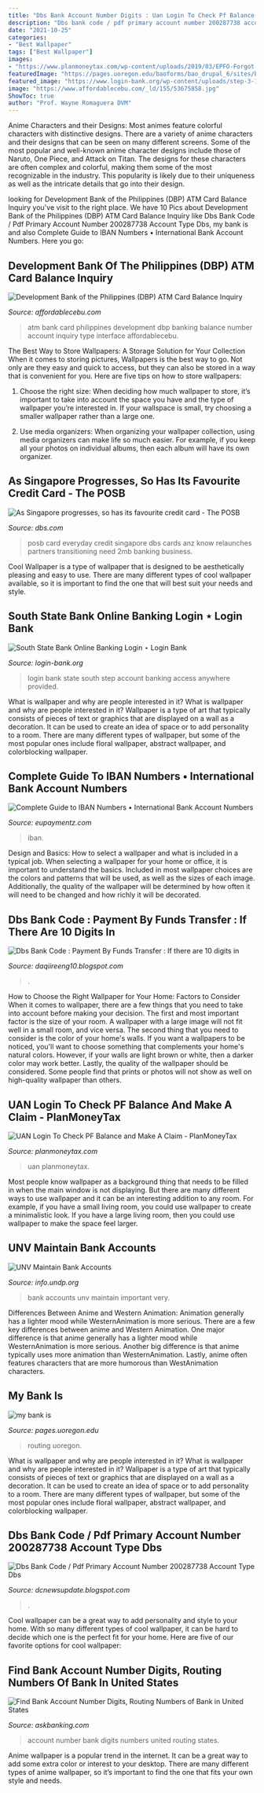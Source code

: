 ```yaml
---
title: "Dbs Bank Account Number Digits : Uan Login To Check Pf Balance And Make A Claim"
description: "Dbs bank code / pdf primary account number 200287738 account type dbs"
date: "2021-10-25"
categories:
- "Best Wallpaper"
tags: ["Best Wallpaper"]
images:
- "https://www.planmoneytax.com/wp-content/uploads/2019/03/EPFO-Forgot-Password.png"
featuredImage: "https://pages.uoregon.edu/baoforms/bao_drupal_6/sites/ba.uoregon.edu/files/htm/help_files/Help.gif"
featured_image: "https://www.login-bank.org/wp-content/uploads/step-3-18.png"
image: "https://www.affordablecebu.com/_ld/155/53675858.jpg"
ShowToc: true
author: "Prof. Wayne Romaguera DVM"
---
```



Anime Characters and their Designs: Most animes feature colorful characters with distinctive designs.
There are a variety of anime characters and their designs that can be seen on many different screens. Some of the most popular and well-known anime character designs include those of Naruto, One Piece, and Attack on Titan. The designs for these characters are often complex and colorful, making them some of the most recognizable in the industry. This popularity is likely due to their uniqueness as well as the intricate details that go into their design.

	

		
looking for Development Bank of the Philippines (DBP) ATM Card Balance Inquiry you've visit to the right place. We have 10 Pics about Development Bank of the Philippines (DBP) ATM Card Balance Inquiry like Dbs Bank Code / Pdf Primary Account Number 200287738 Account Type Dbs, my bank is and also Complete Guide to IBAN Numbers • International Bank Account Numbers. Here you go:
		
    
## Development Bank Of The Philippines (DBP) ATM Card Balance Inquiry

<img loading=lazy src="https://www.affordablecebu.com/_ld/155/53675858.jpg" onerror="this.onerror=null;this.src='https://tse4.mm.bing.net/th?id=OIP.MVv3LbfSfwsDZkplptzp5gHaFe&amp;pid=15.1';" alt="Development Bank of the Philippines (DBP) ATM Card Balance Inquiry">

_Source: affordablecebu.com_

>atm bank card philippines development dbp banking balance number account inquiry type interface affordablecebu. 

	

The Best Way to Store Wallpapers: A Storage Solution for Your Collection
When it comes to storing pictures, Wallpapers is the best way to go. Not only are they easy and quick to access, but they can also be stored in a way that is convenient for you. Here are five tips on how to store wallpapers:
1) Choose the right size: When deciding how much wallpaper to store, it’s important to take into account the space you have and the type of wallpaper you’re interested in. If your wallspace is small, try choosing a smaller wallpaper rather than a large one.

2) Use media organizers: When organizing your wallpaper collection, using media organizers can make life so much easier. For example, if you keep all your photos on individual albums, then each album will have its own organizer.

    
## As Singapore Progresses, So Has Its Favourite Credit Card - The POSB

<img loading=lazy src="http://www.dbs.com/migratednewsimage/2010/press1000629_NewPOSBEverydayCard.jpg" onerror="this.onerror=null;this.src='https://tse2.mm.bing.net/th?id=OIP.kHs9OFxrCvQsNn3BZYJIlQHaFG&amp;pid=15.1';" alt="As Singapore progresses, so has its favourite credit card - The POSB">

_Source: dbs.com_

>posb card everyday credit singapore dbs cards anz know relaunches partners transitioning need 2mb banking business. 

	

Cool Wallpaper is a type of wallpaper that is designed to be aesthetically pleasing and easy to use. There are many different types of cool wallpaper available, so it is important to find the one that will best suit your needs and style.

    
## South State Bank Online Banking Login ⋆ Login Bank

<img loading=lazy src="https://www.login-bank.org/wp-content/uploads/step-3-18.png" onerror="this.onerror=null;this.src='https://tse2.mm.bing.net/th?id=OIP.u3lugUInHBfHtkXd57Yh5wHaEH&amp;pid=15.1';" alt="South State Bank Online Banking Login ⋆ Login Bank">

_Source: login-bank.org_

>login bank state south step account banking access anywhere provided. 

	

What is wallpaper and why are people interested in it?
What is wallpaper and why are people interested in it?
Wallpaper is a type of art that typically consists of pieces of text or graphics that are displayed on a wall as a decoration. It can be used to create an idea of space or to add personality to a room. There are many different types of wallpaper, but some of the most popular ones include floral wallpaper, abstract wallpaper, and colorblocking wallpaper.

    
## Complete Guide To IBAN Numbers • International Bank Account Numbers

<img loading=lazy src="https://www.eupaymentz.com/wp-content/uploads/2020/03/iban-scaled.jpg" onerror="this.onerror=null;this.src='https://tse2.mm.bing.net/th?id=OIP.2kcMIhti9FCK3flVCTJ8AQHaDW&amp;pid=15.1';" alt="Complete Guide to IBAN Numbers • International Bank Account Numbers">

_Source: eupaymentz.com_

>iban. 

	

Design and Basics: How to select a wallpaper and what is included in a typical job.
When selecting a wallpaper for your home or office, it is important to understand the basics. Included in most wallpaper choices are the colors and patterns that will be used, as well as the sizes of each image. Additionally, the quality of the wallpaper will be determined by how often it will need to be changed and how richly it will be decorated.

    
## Dbs Bank Code : Payment By Funds Transfer : If There Are 10 Digits In

<img loading=lazy src="https://cdn.singapore-bank.net/wp-content/uploads/2017/11/Fill-in-OCBC-recipient-details.png" onerror="this.onerror=null;this.src='https://tse1.mm.bing.net/th?id=OIP.pF-fhCsNuGJNwdyGvsQGxwHaIv&amp;pid=15.1';" alt="Dbs Bank Code : Payment By Funds Transfer : If there are 10 digits in">

_Source: daqiireeng10.blogspot.com_

>. 

	

How to Choose the Right Wallpaper for Your Home: Factors to Consider
When it comes to wallpaper, there are a few things that you need to take into account before making your decision. The first and most important factor is the size of your room. A wallpaper with a large image will not fit well in a small room, and vice versa. 
The second thing that you need to consider is the color of your home's walls. If you want a wallpapers to be noticed, you'll want to choose something that complements your home's natural colors. However, if your walls are light brown or white, then a darker color may work better. 
Lastly, the quality of the wallpaper should be considered. Some people find that prints or photos will not show as well on high-quality wallpaper than others.

    
## UAN Login To Check PF Balance And Make A Claim - PlanMoneyTax

<img loading=lazy src="https://www.planmoneytax.com/wp-content/uploads/2019/03/EPFO-Forgot-Password.png" onerror="this.onerror=null;this.src='https://tse4.mm.bing.net/th?id=OIP.SVkYqFTgqWVhdqN7S2y0oAHaIl&amp;pid=15.1';" alt="UAN Login To Check PF Balance and Make A Claim - PlanMoneyTax">

_Source: planmoneytax.com_

>uan planmoneytax. 

	

Most people know wallpaper as a background thing that needs to be filled in when the main window is not displaying. But there are many different ways to use wallpaper and it can be an interesting addition to any room. For example, if you have a small living room, you could use wallpaper to create a minimalistic look. If you have a large living room, then you could use wallpaper to make the space feel larger.

    
## UNV Maintain Bank Accounts

<img loading=lazy src="https://info.undp.org/gssu/SiteAssets/Pages/UNV-Maintain-Bank-Accounts/uned3.png" onerror="this.onerror=null;this.src='https://tse1.mm.bing.net/th?id=OIP.Sx2rpzYmVu7vncj2hMEIpQHaEJ&amp;pid=15.1';" alt="UNV Maintain Bank Accounts">

_Source: info.undp.org_

>bank accounts unv maintain important very. 

	

Differences Between Anime and Western Animation: Animation generally has a lighter mood while WesternAnimation is more serious.
There are a few key differences between anime and Western Animation. One major difference is that anime generally has a lighter mood while WesternAnimation is more serious. Another big difference is that anime typically uses more animation than WesternAnimation. Lastly, anime often features characters that are more humorous than WestAnimation characters.

    
## My Bank Is

<img loading=lazy src="https://pages.uoregon.edu/baoforms/bao_drupal_6/sites/ba.uoregon.edu/files/htm/help_files/Help.gif" onerror="this.onerror=null;this.src='https://tse4.mm.bing.net/th?id=OIP.B67aOENP0atXgeEisjrX9gHaDk&amp;pid=15.1';" alt="my bank is">

_Source: pages.uoregon.edu_

>routing uoregon. 

	

What is wallpaper and why are people interested in it?
What is wallpaper and why are people interested in it?
Wallpaper is a type of art that typically consists of pieces of text or graphics that are displayed on a wall as a decoration. It can be used to create an idea of space or to add personality to a room. There are many different types of wallpaper, but some of the most popular ones include floral wallpaper, abstract wallpaper, and colorblocking wallpaper.

    
## Dbs Bank Code / Pdf Primary Account Number 200287738 Account Type Dbs

<img loading=lazy src="https://www.yumpu.com/en/image/facebook/18760100.jpg" onerror="this.onerror=null;this.src='https://tse2.mm.bing.net/th?id=OIP.EgUQ0j_YnmxFx-cNe2SiWQAAAA&amp;pid=15.1';" alt="Dbs Bank Code / Pdf Primary Account Number 200287738 Account Type Dbs">

_Source: dcnewsupdate.blogspot.com_

>. 

	

Cool wallpaper can be a great way to add personality and style to your home. With so many different types of cool wallpaper, it can be hard to decide which one is the perfect fit for your home. Here are five of our favorite options for cool wallpaper: 

    
## Find Bank Account Number Digits, Routing Numbers Of Bank In United States

<img loading=lazy src="https://www.askbanking.com/wp-content/uploads/2020/05/US-bank-account-number-digits-1.png" onerror="this.onerror=null;this.src='https://tse4.mm.bing.net/th?id=OIP.PHuAqOs8R7gCWd7MbbmmPwHaDt&amp;pid=15.1';" alt="Find Bank Account Number Digits, Routing Numbers of Bank in United States">

_Source: askbanking.com_

>account number bank digits numbers united routing states. 

	

Anime wallpaper is a popular trend in the internet. It can be a great way to add some extra color or interest to your desktop. There are many different types of anime wallpaper, so it’s important to find the one that fits your own style and needs.

